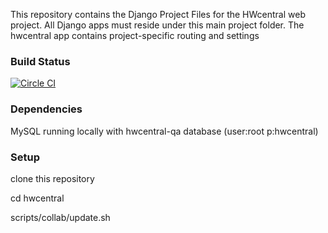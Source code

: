This repository contains the Django Project Files for the HWcentral web project. All Django apps must reside under this main project folder. The hwcentral app contains project-specific routing and settings

### Build Status
[![Circle CI](https://circleci.com/gh/oasisvali/hwcentral.svg?style=svg&circle-token=4426c27b76092a19cc72aafd6ad0b507096be89a)](https://circleci.com/gh/oasisvali/hwcentral)

### Dependencies
MySQL running locally with hwcentral-qa database (user:root p:hwcentral)

### Setup
clone this repository

cd hwcentral

scripts/collab/update.sh
